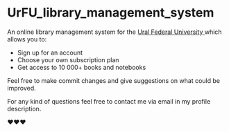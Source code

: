 # UrFU_library_management_system

An online library management system for the <a href="https://urfu.ru/en/" target="_blank"> Ural Federal University </a> which allows you to:
<ul>
  <li> Sign up for an account </li>
  <li> Choose your own subscription plan</li>
  <li> Get access to 10 000+ books and notebooks </li>
</ul>

Feel free to make commit changes and give suggestions on what could be improved.

For any kind of questions feel free to contact me via email in my profile description.

❤️❤️❤️
